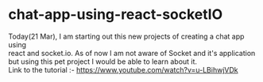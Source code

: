 # chat-app-using-react-socketIO

Today(21 Mar), I am starting out this new projects of creating a chat app using</br>
react and socket.io. As of now I am not aware of Socket and it's application </br> but using this pet project I would be able to learn about it.</br>
Link to the tutorial :- https://www.youtube.com/watch?v=u-LBihwjVDk
